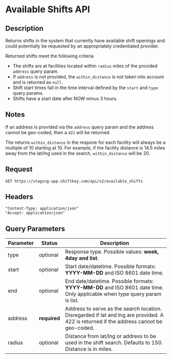# Available Shifts API

## Description

Returns shifts in the system that currently have available shift openings and could potentially be requested by an appropriately credentialed provider.

Returned shifts meet the following criteria

* The shifts are at facilities located within `radius` miles of the provided `address` query param.
* If `address` is not provided, the `within_distance` is not taken into account and is returned as `null`.
* Shift start times fall in the time interval defined by the `start` and `type` query params.
* Shifts have a start date after NOW minus 3 hours.

## Notes

If an address is provided via the `address` query param and the address cannot be geo-coded, then a `422` will be returned.

The returns `within_distance` in the respone for each facility will always be a multiple of 10 starting at 10. For example, if the facility distance is 14.5 miles away from the lat/lng used in the search, `within_distance` will be 20.

## Request
`GET https://staging-app.shiftkey.com/api/v2/available_shifts`

## Headers
```
"Content-Type: application/json"
"Accept: application/json"
```

## Query Parameters


| Parameter | Status   | Description                                                                                                                                                                                                                                                                                                |
|-----------|----------|------------------------------------------------------------------------------------------------------------------------------------------------------------------------------------------------------------------------------------------------------------------------------------------------------------|
|type       |optional  |Response type. Possible values: **week, 4day and list**.|
|start      |optional  |Start date/datetime. Possible formats: **YYYY-MM-DD** and ISO 8601 date time.
|end        |optional  |End date/datetime. Possible formats: **YYYY-MM-DD** and ISO 8601 date time. Only applicable when type query param is list.
|address	|**required**|Address to serve as the search location. Disregarded if lat and lng are provided. A 422 is returned if the address cannot be geo-coded.
|radius     |optional  |Distance from lat/lng or address to be used in the shift search. Defaults to 150. Distance is in miles.

